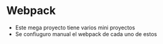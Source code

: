 # Webpack

- Este mega proyecto tiene varios mini proyectos
- Se  confiuguro manual el webpack de cada uno de estos 
